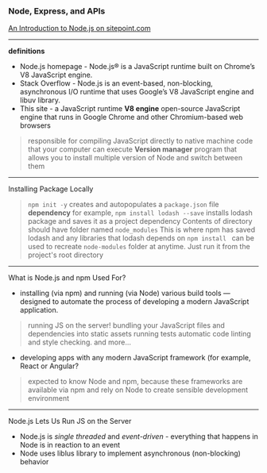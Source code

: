 ### Node, Express, and APIs
[An Introduction to Node.js on sitepoint.com](https://www.sitepoint.com/an-introduction-to-node-js)
* * *
**definitions**
- Node.js homepage - Node.js® is a JavaScript runtime built on Chrome’s V8 JavaScript engine.
- Stack Overflow - Node.js is an event-based, non-blocking, asynchronous I/O runtime that uses Google’s V8 JavaScript engine and libuv library.
- This site - a JavaScript runtime
**V8 engine** open-source JavaScript engine that runs in Google Chrome and other Chromium-based web browsers
> responsible for compiling JavaScript directly to native machine code that your computer can execute
**Version manager** program that allows you to install multiple version of Node and switch between them 
* * * 
Installing Package Locally
>`npm init -y` creates and autopopulates a `package.json` file
>**dependency** for example, `npm install lodash --save` installs lodash package and saves it as a project dependency
>Contents of directory should have folder named `node_modules` This is where npm has saved lodash and any libraries that lodash depends on
>`npm install ` can be used to recreate `node-modules` folder at anytime. Just run it from the project's root directory 
* * * 
What is Node.js and npm Used For?
- installing (via npm) and running (via Node) various build tools — designed to automate the process of developing a modern JavaScript application.
>running JS on the server!
>bundling your JavaScript files and dependencies into static assets
>running tests 
>automatic code linting and style checking.
>and more...
- developing apps with any modern JavaScript framework (for example, React or Angular?
>expected to know Node and npm, because these frameworks are available via npm and rely on Node to create sensible development environment
* * *
Node.js Lets Us Run JS on the Server 
- Node.js is *single threaded* and *event-driven* - everything that happens in Node is in reaction to an event
- Node uses liblus library to implement asynchronous (non-blocking) behavior
